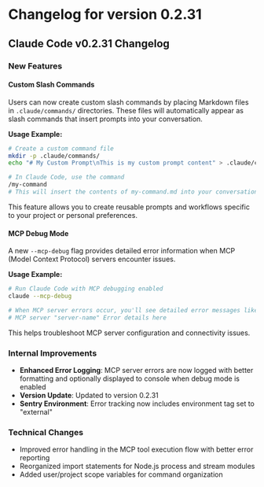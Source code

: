 # Changelog for version 0.2.31

## Claude Code v0.2.31 Changelog

### New Features

#### Custom Slash Commands
Users can now create custom slash commands by placing Markdown files in `.claude/commands/` directories. These files will automatically appear as slash commands that insert prompts into your conversation.

**Usage Example:**
```bash
# Create a custom command file
mkdir -p .claude/commands/
echo "# My Custom Prompt\nThis is my custom prompt content" > .claude/commands/my-command.md

# In Claude Code, use the command
/my-command
# This will insert the contents of my-command.md into your conversation
```

This feature allows you to create reusable prompts and workflows specific to your project or personal preferences.

#### MCP Debug Mode
A new `--mcp-debug` flag provides detailed error information when MCP (Model Context Protocol) servers encounter issues.

**Usage Example:**
```bash
# Run Claude Code with MCP debugging enabled
claude --mcp-debug

# When MCP server errors occur, you'll see detailed error messages like:
# MCP server "server-name" Error details here
```

This helps troubleshoot MCP server configuration and connectivity issues.

### Internal Improvements

- **Enhanced Error Logging**: MCP server errors are now logged with better formatting and optionally displayed to console when debug mode is enabled
- **Version Update**: Updated to version 0.2.31
- **Sentry Environment**: Error tracking now includes environment tag set to "external"

### Technical Changes

- Improved error handling in the MCP tool execution flow with better error reporting
- Reorganized import statements for Node.js process and stream modules
- Added user/project scope variables for command organization
